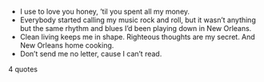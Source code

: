  - I use to love you honey, ’til you spent all my money.
 - Everybody started calling my music rock and roll, but it wasn’t anything but the same rhythm and blues I’d been playing down in New Orleans.
 - Clean living keeps me in shape. Righteous thoughts are my secret. And New Orleans home cooking.
 - Don’t send me no letter, cause I can’t read.

4 quotes